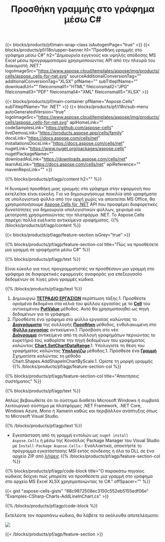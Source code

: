 ﻿---
title: Προσθήκη γραμμής στο γράφημα μέσω C# 
url: /el/net/add-line-in-chart/ 
description: C# Δείγμα κώδικα για την προσθήκη γραμμής στο γράφημα στο Excel χρησιμοποιώντας τη Βιβλιοθήκη .NET. Χρησιμοποιήστε αυτόν τον κώδικα για να προσθέσετε μια γραμμή στο γράφημα στο MS Excel εντός VB.NET, Asp.NET ή οποιασδήποτε εφαρμογής που βασίζεται σε .NET.
---
{{< blocks/products/pf/main-wrap-class isAutogenPage="true" >}}
{{< blocks/products/pf/i18n/upper-banner h1="Προσθήκη γραμμής στο γράφημα μέσω C#" h2="Δημιουργία εγγενούς και υψηλής απόδοσης MS Excel μέσω προγραμματισμού χρησιμοποιώντας API από την πλευρά του διακομιστή .NET." logoImageSrc="https://www.aspose.cloud/templates/aspose/img/products/cells/aspose_cells-for-net.svg" sourceAdditionalConversionTag="" additionalConversionTag="XLSX" pfName="" subTitlepfName="" downloadUrl="" fileiconsmall1="HTML" fileiconsmall2="JPG" fileiconsmall3="PDF" fileiconsmall4="XML" fileiconsmall5="XLSX" >}}

{{< blocks/products/pf/main-container pfName="Aspose.Cells" subTitlepfName="for .NET" >}}
{{< blocks/products/pf/i18n/sub-menu autoGeneratedVersion="true" logoImageSrc="https://www.aspose.cloud/templates/aspose/img/products/cells/aspose_cells-for-net.svg" apiHomeLink="" codeSamplesLink="https://github.com/aspose-cells" liveDemosLink="https://products.aspose.app/cells/family" docsLink="https://docs.aspose.com/cells/net" installationsDocsLink="https://docs.aspose.com/cells/net" nugetLink="https://www.nuget.org/packages/aspose.cells" nugetPackageName="" downloadAsLink="https://downloads.aspose.com/cells/net" learnAsLink="https://docs.aspose.com/cells/net" apiReference="" mavenRepoLink="" >}}

{{% blocks/products/pf/agp/content h2="" %}}

Η δυναμική προσθήκη μιας γραμμής στο γράφημα στην εφαρμογή που εκτελείται είναι εύκολη. Για να δημιουργήσουμε ποικιλία από γραφήματα σε υπολογιστικά φύλλα από την αρχή χωρίς να απαιτείται MS Office, θα χρησιμοποιήσουμε [Aspose.Cells for .NET](https://products.aspose.com/cells/net)  API που προσφέρει διαφορετικές δυνατότητες για δημιουργία υπολογιστικών φύλλων, χειρισμό και μετατροπή χρησιμοποιώντας την πλατφόρμα .NET. Το Aspose.Cells παρέχει πολλά ευέλικτα αντικείμενα γραφήματος.
{{% /blocks/products/pf/agp/content %}}

{{< blocks/products/pf/agp/feature-section isGrey="true" >}}

{{% blocks/products/pf/agp/feature-section-col title="Πώς να προσθέσετε μια γραμμή σε γραφήματα μέσω C#" %}}

{{% blocks/products/pf/agp/text %}}

 Είναι εύκολο για τους προγραμματιστές να προσθέσουν μια γραμμή στο γράφημα σε διαφορετικές εφαρμογές αναφοράς για επεξεργασία δεδομένων σε λίγες μόνο γραμμές κώδικα.

{{% /blocks/products/pf/agp/text %}}

1. Δημιουργώ [**ΤΕΤΡΑΔΙΟ ΕΡΓΑΣΙΩΝ**](https://apireference.aspose.com/cells/net/aspose.cells/workbook) περίπτωση τάξης.1. Προσθέστε ορισμένα δεδομένα στα κελιά του φύλλου εργασίας με το [**Cell**](https://apireference.aspose.com/cells/net/aspose.cells/cell) του αντικειμένου [**PutValue**](https://apireference.aspose.com/cells/net/aspose.cells/cell/methods/putvalue/index) μέθοδος.   Αυτό θα χρησιμοποιηθεί ως πηγή δεδομένων για το γράφημα.
1. Προσθέστε ένα γράφημα στο φύλλο εργασίας καλώντας το [**Διαγράμματα**](https://apireference.aspose.com/cells/net/aspose.cells.charts/chartcollection) της συλλογής [**Προσθήκη**](https://apireference.aspose.com/cells/net/aspose.cells.charts/chartcollection/methods/add) μέθοδος, ενθυλακωμένη στο [**Φύλλο εργασίας**](https://apireference.aspose.com/cells/net/aspose.cells/worksheet) αντικείμενο.1. Πρόσβαση στο νέο [**Διάγραμμα**](https://apireference.aspose.com/cells/net/aspose.cells.charts/chart) αντικείμενο από τη συλλογή γραφημάτων περνώντας το ευρετήριό του, καθορίστε την πηγή δεδομένων του γραφήματος καλώντας [**Chart.SetChartDataRange**](https://https://apireference.aspose.com/cells/net/aspose.cells.charts/chart/methods/setchartdatarange).1. Υπολογίστε τη θέση του γραφήματος καλώντας [**Υπολογίζω**](https://https://apireference.aspose.com/cells/net/aspose.cells.charts/chart/methods/Calculate) μέθοδος.1. Πρόσθεσε ένα [**Γραμμή**](https://apireference.aspose.com/cells/net/aspose.cells.drawing/shape/properties/msodrawingtype) Σχηματίστε καλώντας τη μέθοδο Chart.Shapes.AddShapeInChartByScale.1. Ορίστε τη μορφή γραμμής
{{% /blocks/products/pf/agp/feature-section-col %}}

{{% blocks/products/pf/agp/feature-section-col title="Απαιτήσεις συστήματος" %}}

{{% blocks/products/pf/agp/text %}}

 Απλώς βεβαιωθείτε ότι το σύστημα διαθέτει Microsoft Windows ή συμβατό λειτουργικό σύστημα με πλατφόρμες .NET Framework, .NET Core, Windows Azure, Mono ή Xamarin καθώς και περιβάλλον ανάπτυξης όπως το Microsoft Visual Studio. 

{{% /blocks/products/pf/agp/text %}}

- Εγκατάσταση από τη γραμμή εντολών ως <code>nuget install Aspose.Cells</code> ή μέσω της Κονσόλας Package Manager του Visual Studio με <code>Install-Package Aspose.Cells</code>.- Εναλλακτικά, αποκτήστε το πρόγραμμα εγκατάστασης MSI εκτός σύνδεσης ή όλα τα DLL σε ένα αρχείο ZIP από <a href="https://downloads.aspose.com/cells/net">λήψεις</a>
{{% /blocks/products/pf/agp/feature-section-col %}}

{{% blocks/products/pf/agp/code-block title="Ο παρακάτω πηγαίος κώδικας δείχνει πώς μπορείτε να προσθέσετε μια γραμμή στο γράφημα στο αρχείο MS Excel XLSX χρησιμοποιώντας το C#." offSpacer="" %}}

{{< gist "aspose-cells-gists" "88c9872508ec3150c552eb5155edf06e" "Examples-CSharp-Charts-AddLineInChart.cs" >}}

{{% /blocks/products/pf/agp/code-block %}}

Εκτελέστε τον παραπάνω κώδικα, θα λάβετε τα ακόλουθα αποτελέσματα:

![](line-in-chart.png)

{{< /blocks/products/pf/agp/feature-section >}}


<!-- aboutfile Starts -->
